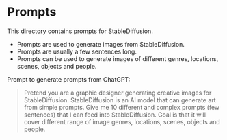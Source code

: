 # Prompts


This directory contains prompts for StableDiffusion. 
- Prompts are used to generate images from StableDiffusion. 
- Prompts are usually a few sentences long. 
- Prompts can be used to generate images of different genres, locations, scenes, objects and people.


Prompt to generate prompts from ChatGPT:

> Pretend you are a graphic designer generating creative images for StableDiffusion. StableDiffusion is an AI model that can generate art from simple prompts. Give me 10 different and complex prompts (few sentences) that I can feed into StableDiffusion. Goal is that it will cover different range of image genres, locations, scenes, objects and people.